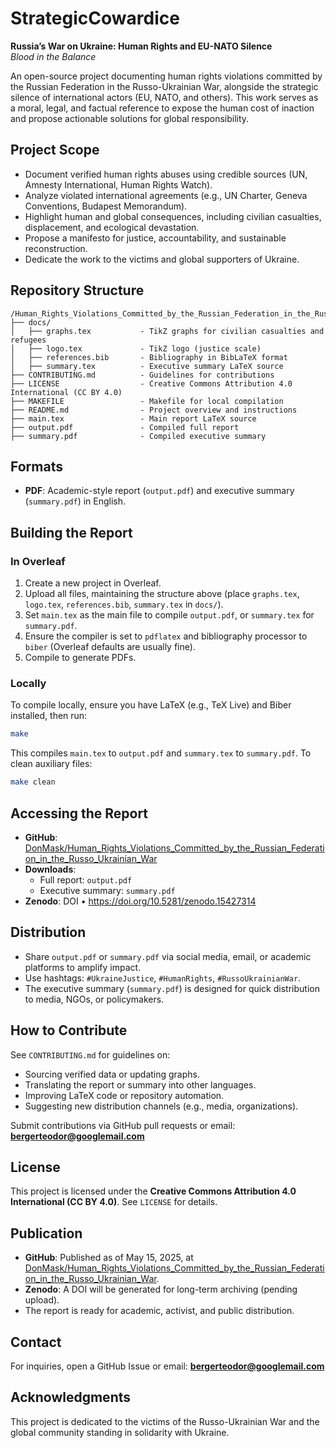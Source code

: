# StrategicCowardice

**Russia’s War on Ukraine: Human Rights and EU-NATO Silence**  
*Blood in the Balance*  

An open-source project documenting human rights violations committed by the Russian Federation in the Russo-Ukrainian War, alongside the strategic silence of international actors (EU, NATO, and others). This work serves as a moral, legal, and factual reference to expose the human cost of inaction and propose actionable solutions for global responsibility.

## Project Scope
- Document verified human rights abuses using credible sources (UN, Amnesty International, Human Rights Watch).
- Analyze violated international agreements (e.g., UN Charter, Geneva Conventions, Budapest Memorandum).
- Highlight human and global consequences, including civilian casualties, displacement, and ecological devastation.
- Propose a manifesto for justice, accountability, and sustainable reconstruction.
- Dedicate the work to the victims and global supporters of Ukraine.

## Repository Structure
```
/Human_Rights_Violations_Committed_by_the_Russian_Federation_in_the_Russo_Ukrainian_War/
├── docs/
│   ├── graphs.tex           - TikZ graphs for civilian casualties and refugees
│   ├── logo.tex             - TikZ logo (justice scale)
│   ├── references.bib       - Bibliography in BibLaTeX format
│   ├── summary.tex          - Executive summary LaTeX source
├── CONTRIBUTING.md          - Guidelines for contributions
├── LICENSE                  - Creative Commons Attribution 4.0 International (CC BY 4.0)
├── MAKEFILE                 - Makefile for local compilation
├── README.md                - Project overview and instructions
├── main.tex                 - Main report LaTeX source
├── output.pdf               - Compiled full report
├── summary.pdf              - Compiled executive summary
```

## Formats
- **PDF**: Academic-style report (`output.pdf`) and executive summary (`summary.pdf`) in English.

## Building the Report

### In Overleaf
1. Create a new project in Overleaf.
2. Upload all files, maintaining the structure above (place `graphs.tex`, `logo.tex`, `references.bib`, `summary.tex` in `docs/`).
3. Set `main.tex` as the main file to compile `output.pdf`, or `summary.tex` for `summary.pdf`.
4. Ensure the compiler is set to `pdflatex` and bibliography processor to `biber` (Overleaf defaults are usually fine).
5. Compile to generate PDFs.

### Locally
To compile locally, ensure you have LaTeX (e.g., TeX Live) and Biber installed, then run:
```bash
make
```
This compiles `main.tex` to `output.pdf` and `summary.tex` to `summary.pdf`. To clean auxiliary files:
```bash
make clean
```

## Accessing the Report
- **GitHub**: [DonMask/Human_Rights_Violations_Committed_by_the_Russian_Federation_in_the_Russo_Ukrainian_War](https://github.com/DonMask/Human_Rights_Violations_Committed_by_the_Russian_Federation_in_the_Russo_Ukrainian_War)
- **Downloads**:
  - Full report: `output.pdf`
  - Executive summary: `summary.pdf`
- **Zenodo**: DOI • https://doi.org/10.5281/zenodo.15427314

## Distribution
- Share `output.pdf` or `summary.pdf` via social media, email, or academic platforms to amplify impact.
- Use hashtags: `#UkraineJustice`, `#HumanRights`, `#RussoUkrainianWar`.
- The executive summary (`summary.pdf`) is designed for quick distribution to media, NGOs, or policymakers.

## How to Contribute
See `CONTRIBUTING.md` for guidelines on:
- Sourcing verified data or updating graphs.
- Translating the report or summary into other languages.
- Improving LaTeX code or repository automation.
- Suggesting new distribution channels (e.g., media, organizations).

Submit contributions via GitHub pull requests or email: **bergerteodor@googlemail.com**

## License
This project is licensed under the **Creative Commons Attribution 4.0 International (CC BY 4.0)**. See `LICENSE` for details.

## Publication
- **GitHub**: Published as of May 15, 2025, at [DonMask/Human_Rights_Violations_Committed_by_the_Russian_Federation_in_the_Russo_Ukrainian_War](https://github.com/DonMask/Human_Rights_Violations_Committed_by_the_Russian_Federation_in_the_Russo_Ukrainian_War).
- **Zenodo**: A DOI will be generated for long-term archiving (pending upload).
- The report is ready for academic, activist, and public distribution.

## Contact
For inquiries, open a GitHub Issue or email: **bergerteodor@googlemail.com**

## Acknowledgments
This project is dedicated to the victims of the Russo-Ukrainian War and the global community standing in solidarity with Ukraine.  
